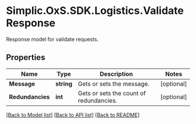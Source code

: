 # Simplic.OxS.SDK.Logistics.ValidateResponse
Response model for validate requests.

## Properties

Name | Type | Description | Notes
------------ | ------------- | ------------- | -------------
**Message** | **string** | Gets or sets the message. | [optional] 
**Redundancies** | **int** | Gets or sets the count of redundancies. | [optional] 

[[Back to Model list]](../README.md#documentation-for-models) [[Back to API list]](../README.md#documentation-for-api-endpoints) [[Back to README]](../README.md)

